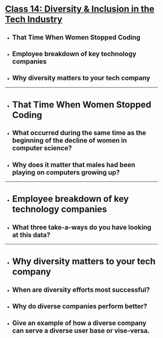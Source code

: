 # [Class 14: Diversity & Inclusion in the Tech Industry](/README.md)

- ## That Time When Women Stopped Coding

- ## Employee breakdown of key technology companies

- ## Why diversity matters to your tech company
<hr>



- # That Time When Women Stopped Coding


- ## What occurred during the same time as the beginning of the decline of women in computer science?

- ## Why does it matter that males had been playing on computers growing up?

<hr>


- # Employee breakdown of key technology companies

- ## What three take-a-ways do you have looking at this data?




<hr>

- # Why diversity matters to your tech company

- ## When are diversity efforts most successful?

- ## Why do diverse companies perform better?

- ## Give an example of how a diverse company can serve a diverse user base or vise-versa.




